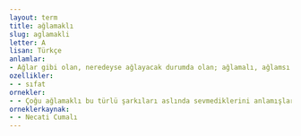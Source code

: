 ```yaml
---
layout: term
title: ağlamaklı
slug: aglamakli
letter: A
lisan: Türkçe
anlamlar:
- Ağlar gibi olan, neredeyse ağlayacak durumda olan; ağlamalı, ağlamsı
ozellikler:
- - sıfat
ornekler:
- - Çoğu ağlamaklı bu türlü şarkıları aslında sevmediklerini anlamışlar.
orneklerkaynak:
- - Necati Cumalı
---
```

